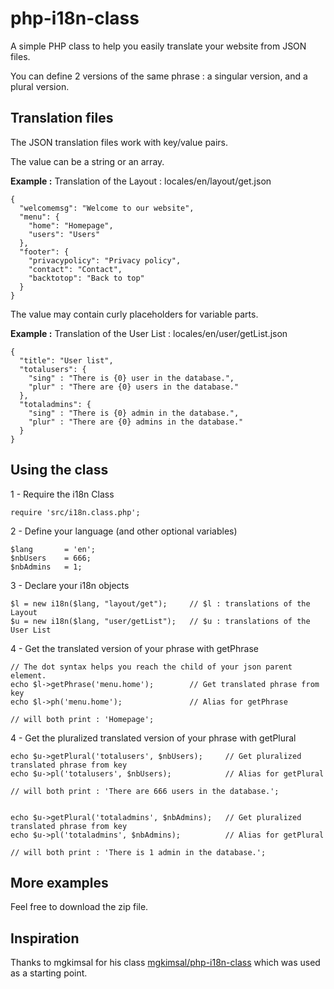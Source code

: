 # php-i18n-class

A simple PHP class to help you easily translate your website from JSON files.

You can define 2 versions of the same phrase : a singular version, and a plural version.

## Translation files

The JSON translation files work with key/value pairs.

The value can be a string or an array.

**Example :** Translation of the Layout : locales/en/layout/get.json 
```
{
  "welcomemsg": "Welcome to our website",
  "menu": {
    "home": "Homepage",
    "users": "Users"
  },
  "footer": {
    "privacypolicy": "Privacy policy",
    "contact": "Contact",
    "backtotop": "Back to top"
  }
}
```

The value may contain curly placeholders for variable parts.

**Example :** Translation of the User List : locales/en/user/getList.json 
```
{
  "title": "User list",
  "totalusers": {
    "sing" : "There is {0} user in the database.",
    "plur" : "There are {0} users in the database."
  },
  "totaladmins": {
    "sing" : "There is {0} admin in the database.",
    "plur" : "There are {0} admins in the database."
  }
}
```

## Using the class

1 - Require the i18n Class
```
require 'src/i18n.class.php';
```
2 - Define your language (and other optional variables)
```
$lang       = 'en';
$nbUsers    = 666;
$nbAdmins   = 1;
```

3 - Declare your i18n objects
```
$l = new i18n($lang, "layout/get");     // $l : translations of the Layout
$u = new i18n($lang, "user/getList");   // $u : translations of the User List
```

4 - Get the translated version of your phrase with getPhrase
```
// The dot syntax helps you reach the child of your json parent element.
echo $l->getPhrase('menu.home');        // Get translated phrase from key
echo $l->ph('menu.home');               // Alias for getPhrase

// will both print : 'Homepage';
```

4 - Get the pluralized translated version of your phrase with getPlural
```
echo $u->getPlural('totalusers', $nbUsers);    	// Get pluralized translated phrase from key
echo $u->pl('totalusers', $nbUsers);    		// Alias for getPlural

// will both print : 'There are 666 users in the database.';


echo $u->getPlural('totaladmins', $nbAdmins);   // Get pluralized translated phrase from key
echo $u->pl('totaladmins', $nbAdmins);    		// Alias for getPlural

// will both print : 'There is 1 admin in the database.';
```

## More examples

Feel free to download the zip file.

## Inspiration

Thanks to mgkimsal for his class [mgkimsal/php-i18n-class](https://github.com/mgkimsal/php-i18n-class) which was used as a starting point.
